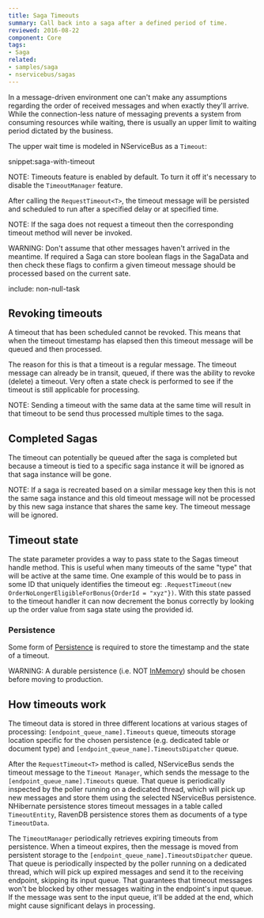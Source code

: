 ```yaml
---
title: Saga Timeouts
summary: Call back into a saga after a defined period of time.
reviewed: 2016-08-22
component: Core
tags:
- Saga
related:
- samples/saga
- nservicebus/sagas
---
```


In a message-driven environment one can't make any assumptions regarding the order of received messages and when exactly they'll arrive. While the connection-less nature of messaging prevents a system from consuming resources while waiting, there is usually an upper limit to waiting period dictated by the business. 

The upper wait time is modeled in NServiceBus as a `Timeout`:

snippet:saga-with-timeout

NOTE: Timeouts feature is enabled by default. To turn it off it's necessary to disable the `TimeoutManager` feature.

After calling the `RequestTimeout<T>`, the timeout message will be persisted and scheduled to run after a specified delay or at specified time.

NOTE: If the saga does not request a timeout then the corresponding timeout method will never be invoked.

WARNING: Don't assume that other messages haven't arrived in the meantime. If required a Saga can store boolean flags in the SagaData and then check these flags to confirm a given timeout message should be processed based on the current sate.

include: non-null-task


## Revoking timeouts

A timeout that has been scheduled cannot be revoked. This means that when the timeout timestamp has elapsed then this timeout message will be queued and then processed.

The reason for this is that a timeout is a regular message. The timeout message can already be in transit, queued, if there was the ability to revoke (delete) a timeout. Very often a state check is performed to see if the timeout is still applicable for processing.

NOTE: Sending a timeout with the same data at the same time will result in that timeout to be send thus processed multiple times to the saga.


## Completed Sagas

The timeout can potentially be queued after the saga is completed but because a timeout is tied to a specific saga instance it will be ignored as that saga instance will be gone.

NOTE: If a saga is recreated based on a similar message key then this is not the same saga instance and this old timeout message will not be processed by this new saga instance that shares the same key. The timeout message will be ignored.


## Timeout state

The state parameter provides a way to pass state to the Sagas timeout handle method. This is useful when many timeouts of the same "type" that will be active at the same time. One example of this would be to pass in some ID that uniquely identifies the timeout eg: `.RequestTimeout(new OrderNoLongerEligibleForBonus{OrderId = "xyz"})`. With this state passed to the timeout handler it can now decrement the bonus correctly by looking up the order value from saga state using the provided id.


### Persistence

Some form of [Persistence](/nservicebus/persistence/) is required to store the timestamp and the state of a timeout.

WARNING: A durable persistence (i.e. NOT [InMemory](/nservicebus/persistence/in-memory.md)) should be chosen before moving to production.


## How timeouts work

The timeout data is stored in three different locations at various stages of processing: `[endpoint_queue_name].Timeouts` queue, timeouts storage location specific for the chosen persistence (e.g. dedicated table or document type) and `[endpoint_queue_name].TimeoutsDipatcher` queue.

After the `RequestTimeout<T>` method is called, NServiceBus sends the timeout message to the `Timeout Manager`, which sends the message to the `[endpoint_queue_name].Timeouts` queue. That queue is periodically inspected by the poller running on a dedicated thread, which will pick up new messages and store them using the selected NServiceBus persistence. NHibernate persistence stores timeout messages in a table called `TimeoutEntity`, RavenDB persistence stores them as documents of a type `TimeoutData`.

The `TimeoutManager` periodically retrieves expiring timeouts from persistence. When a timeout expires, then the message is moved from persistent storage to the `[endpoint_queue_name].TimeoutsDipatcher` queue. That queue is periodically inspected by the poller running on a dedicated thread, which will pick up expired messages and send it to the receiving endpoint, skipping its input queue. That guarantees that timeout messages won't be blocked by other messages waiting in the endpoint's input queue. If the message was sent to the input queue, it'll be added at the end, which might cause significant delays in processing.
